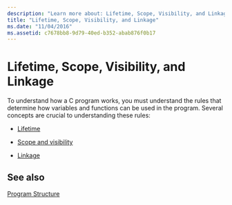 ```yaml
---
description: "Learn more about: Lifetime, Scope, Visibility, and Linkage"
title: "Lifetime, Scope, Visibility, and Linkage"
ms.date: "11/04/2016"
ms.assetid: c7678bb8-9d79-40ed-b352-abab876f0b17
---
```

# Lifetime, Scope, Visibility, and Linkage

To understand how a C program works, you must understand the rules that determine how variables and functions can be used in the program. Several concepts are crucial to understanding these rules:

- [Lifetime](../c-language/lifetime.md)

- [Scope and visibility](../c-language/scope-and-visibility.md)

- [Linkage](../c-language/linkage.md)

## See also

[Program Structure](../c-language/program-structure.md)

